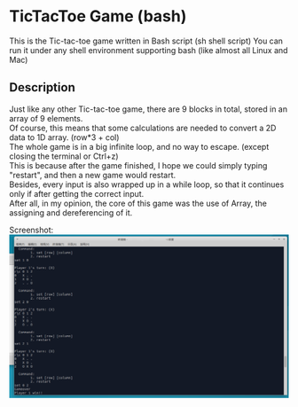 # TicTacToe Game (bash)

This is the Tic-tac-toe game written in Bash script (sh shell script)
You can run it under any shell environment supporting bash (like almost all Linux and Mac)

## Description

Just like any other Tic-tac-toe game, there are 9 blocks in total, stored in an array of 9 elements. <br>
Of course, this means that some calculations are needed to convert a 2D data to 1D array. (row*3 + col) <br>
The whole game is in a big infinite loop, and no way to escape. (except closing the terminal or Ctrl+z) <br>
This is because after the game finished, I hope we could simply typing "restart", and then a new game would restart. <br>
Besides, every input is also wrapped up in a while loop, so that it continues only if after getting the correct input. <br>
After all, in my opinion, the core of this game was the use of Array, the assigning and dereferencing of it. <br>

Screenshot:
![Snapshot](/screenshot.png)
